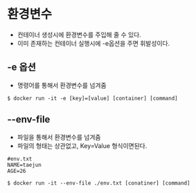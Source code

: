 # 환경변수
- 컨테이너 생성시에 환경변수를 주입해 줄 수 있다.
- 이미 존재하는 컨테이너 실행시에 -e옵션을 주면 휘발성이다.


## -e 옵션
- 명령어를 통해서 환경변수를 넘겨줌
```shell
$ docker run -it -e [key]=[value] [container] [command]
```

## --env-file
- 파일을 통해서 환경변수를 넘겨줌
- 파일의 형태는 상관없고, Key=Value 형식이면된다.
```text
#env.txt
NAME=taejun
AGE=26
```
```shell
$ docker run -it --env-file ./env.txt [conatiner] [command]
```


